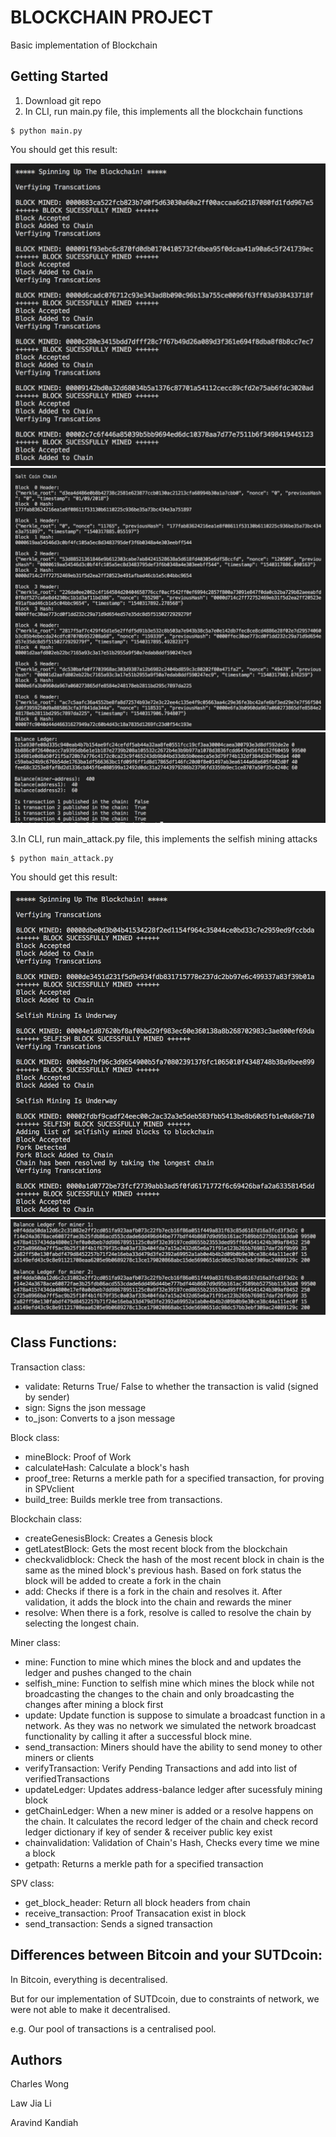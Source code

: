 # BLOCKCHAIN PROJECT
Basic implementation of Blockchain

## Getting Started
1. Download git repo
2. In CLI, run main.py file, this implements all the blockchain functions
```
$ python main.py
```
You should get this result:

![Mining and Verification](imgs/main_output.png)
![Blocks](imgs/main_blocks.png)
![Blocks](imgs/Balance_Checks.png)


3.In CLI, run main_attack.py file, this implements the selfish mining attacks
```
$ python main_attack.py
```
You should get this result:

![Mining and Verification](imgs/attack_output.png)
![Blocks](imgs/attack_balance.png)

## Class Functions:
Transaction class:
  - validate: Returns True/ False to whether the transaction is valid (signed by sender)
  - sign: Signs the json message
  - to_json: Converts to a json message

Block class:
  - mineBlock: Proof of Work
  - calculateHash: Calculate a block's hash  
  - proof_tree: Returns a merkle path for a specified transaction, for proving in SPVclient
  - build_tree: Builds merkle tree from transactions.

Blockchain class:
  - createGenesisBlock: Creates a Genesis block
  - getLatestBlock: Gets the most recent block from the blockchain
  - checkvalidblock: Check the hash of the most recent block in chain is the same as the mined block's previous hash. Based on fork status the block will be added to create a fork in the chain
  - add: Checks if there is a fork in the chain and resolves it. After validation, it adds the block into the chain and rewards the miner
  - resolve: When there is a fork, resolve is called to resolve the chain by selecting the longest chain.


Miner class:
  - mine: Function to mine which mines the block and and updates the ledger and pushes changed to the chain
  - selfish_mine: Function to selfish mine which mines the block while not broadcasting the changes to the chain and only broadcasting the changes after mining a block first
  - update: Update function is suppose to simulate a broadcast function in a network. As they was no network we simulated the network broadcast functionality by calling it after a successful block mine.
  - send_transaction: Miners should have the ability to send money to other miners or clients
  - verifyTransaction: Verify Pending Transactions and add into list of verifiedTransactions
  - updateLedger: Updates address-balance ledger after sucessfuly mining block    
  - getChainLedger: When a new miner is added or a resolve happens on the chain. It calculates the record ledger of the chain and check record ledger dictionary if key of sender & receiver public key exist
  - chainvalidation: Validation of Chain's Hash, Checks every time we mine a block
  - getpath: Returns a merkle path for a specified transaction


SPV class:
  - get_block_header: Return all block headers from chain
  - receive_transaction: Proof Transacation exist in block
  - send_transaction: Sends a signed transaction


## Differences between Bitcoin and your SUTDcoin:
In Bitcoin, everything is decentralised.

But for our implementation of SUTDcoin, due to constraints of network, we were not able to make it decentralised.

e.g. Our pool of transactions is a centralised pool.

## Authors
Charles Wong

Law Jia Li

Aravind Kandiah
